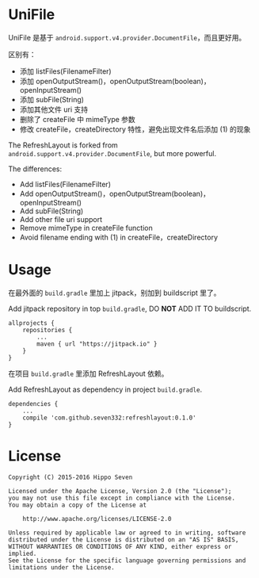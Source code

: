 # UniFile

UniFile 是基于 `android.support.v4.provider.DocumentFile`，而且更好用。

区别有：
* 添加 listFiles(FilenameFilter)
* 添加 openOutputStream()，openOutputStream(boolean)，openInputStream()
* 添加 subFile(String)
* 添加其他文件 uri 支持
* 删除了 createFile 中 mimeType 参数
* 修改 createFile，createDirectory 特性，避免出现文件名后添加 (1) 的现象

The RefreshLayout is forked from `android.support.v4.provider.DocumentFile`, but more powerful.

The differences:
* Add listFiles(FilenameFilter)
* Add openOutputStream()，openOutputStream(boolean)，openInputStream()
* Add subFile(String)
* Add other file uri support
* Remove mimeType in createFile function
* Avoid filename ending with (1) in createFile，createDirectory


# Usage

在最外面的 `build.gradle` 里加上 jitpack，别加到 buildscript 里了。

Add jitpack repository in top `build.gradle`, DO **NOT** ADD IT TO buildscript.

    allprojects {
        repositories {
            ...
            maven { url "https://jitpack.io" }
        }
    }

在项目 `build.gradle` 里添加 RefreshLayout 依赖。

Add RefreshLayout as dependency in project `build.gradle`.

    dependencies {
        ...
        compile 'com.github.seven332:refreshlayout:0.1.0'
    }


# License

    Copyright (C) 2015-2016 Hippo Seven

    Licensed under the Apache License, Version 2.0 (the "License");
    you may not use this file except in compliance with the License.
    You may obtain a copy of the License at

        http://www.apache.org/licenses/LICENSE-2.0

    Unless required by applicable law or agreed to in writing, software
    distributed under the License is distributed on an "AS IS" BASIS,
    WITHOUT WARRANTIES OR CONDITIONS OF ANY KIND, either express or implied.
    See the License for the specific language governing permissions and
    limitations under the License.
